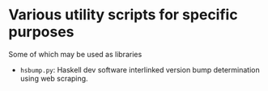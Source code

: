 # Various utility scripts for specific purposes
Some of which may be used as libraries


- `hsbump.py`: Haskell dev software interlinked version bump determination using web scraping.
